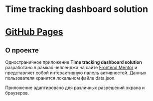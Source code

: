 # **Time tracking dashboard solution**

# [GitHub Pages](https://nenevaleksey.github.io/Time-tracking-dashboard-main/)

## О проекте ##
Одностраничное приложение **Time tracking dashboard solution** разработано в рамках челленджа на сайте [Frontend Mentor](https://www.frontendmentor.io/challenges) и представляет собой интерактивную палель активностей. Данных пользователя хранится локальном файле data.json.

Приложение адаптировано для различных разрешений экрана и браузеров.

